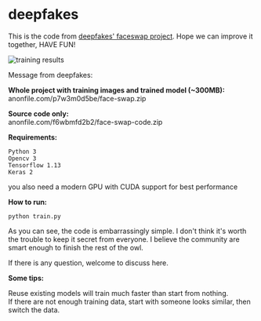 # deepfakes
This is the code from [deepfakes' faceswap project](https://www.reddit.com/user/deepfakes/).
Hope we can improve it together, HAVE FUN!

![training results](doc/result.png)

Message from deepfakes:

**Whole project with training images and trained model (~300MB):**  
anonfile.com/p7w3m0d5be/face-swap.zip

**Source code only:**  
anonfile.com/f6wbmfd2b2/face-swap-code.zip

**Requirements:**

    Python 3
    Opencv 3
    Tensorflow 1.13
    Keras 2

you also need a modern GPU with CUDA support for best performance

**How to run:**

    python train.py

As you can see, the code is embarrassingly simple. I don't think it's worth the trouble to keep it secret from everyone.
I believe the community are smart enough to finish the rest of the owl.

If there is any question, welcome to discuss here.

**Some tips:**

Reuse existing models will train much faster than start from nothing.  
If there are not enough training data, start with someone looks similar, then switch the data.
